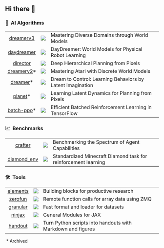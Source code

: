 ## Hi there 👋

### 🤖&nbsp; AI Algorithms

|     |     |     |
| :-: | :-: | :-- |
| [dreamerv3](https://github.com/danijar/dreamerv3) | ![](https://img.shields.io/github/stars/danijar/dreamerv3?label=%E2%98%85) | Mastering Diverse Domains through World Models |
| [daydreamer](https://github.com/danijar/daydreamer) | ![](https://img.shields.io/github/stars/danijar/daydreamer?label=%E2%98%85) | DayDreamer: World Models for Physical Robot Learning |
| [director](https://github.com/danijar/director) | ![](https://img.shields.io/github/stars/danijar/director?label=%E2%98%85) | Deep Hierarchical Planning from Pixels |
| [dreamerv2](https://github.com/danijar/dreamerv2)* | ![](https://img.shields.io/github/stars/danijar/dreamerv2?label=%E2%98%85) | Mastering Atari with Discrete World Models |
| [dreamer](https://github.com/danijar/dreamer)* | ![](https://img.shields.io/github/stars/danijar/dreamer?label=%E2%98%85) | Dream to Control: Learning Behaviors by Latent Imagination |
| [planet](https://github.com/google-research/planet)* | ![](https://img.shields.io/github/stars/google-research/planet?label=%E2%98%85) | Learning Latent Dynamics for Planning from Pixels |
| [batch-ppo](https://github.com/google-research/batch-ppo)* | ![](https://img.shields.io/github/stars/google-research/batch-ppo?label=%E2%98%85) | Efficient Batched Reinforcement Learning in TensorFlow |

### 📈&nbsp; Benchmarks

|     |     |     |
| :-: | :-: | :-- |
| [crafter](https://github.com/danijar/crafter) | ![](https://img.shields.io/github/stars/danijar/crafter?label=%E2%98%85) | Benchmarking the Spectrum of Agent Capabilities |
| [diamond_env](https://github.com/danijar/diamond_env) | ![](https://img.shields.io/github/stars/danijar/diamond_env?label=%E2%98%85) | Standardized Minecraft Diamond task for reinforcement learning |

### 🛠️&nbsp; Tools

|     |     |     |
| :-: | :-: | :-- |
| [elements](https://github.com/danijar/elements) | ![](https://img.shields.io/github/stars/danijar/elements?label=%E2%98%85) | Building blocks for productive research |
| [zerofun](https://github.com/danijar/zerofun) | ![](https://img.shields.io/github/stars/danijar/zerofun?label=%E2%98%85) | Remote function calls for array data using ZMQ |
| [granular](https://github.com/danijar/granular) | ![](https://img.shields.io/github/stars/danijar/granular?label=%E2%98%85) | Fast format and loader for datasets |
| [ninjax](https://github.com/danijar/ninjax) | ![](https://img.shields.io/github/stars/danijar/ninjax?label=%E2%98%85) | General Modules for JAX |
| [handout](https://github.com/danijar/handout) | ![](https://img.shields.io/github/stars/danijar/handout?label=%E2%98%85) | Turn Python scripts into handouts with Markdown and figures |

&nbsp;* Archived

